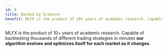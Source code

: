 ```yaml
---
id: 0
title: Backed by Science!
benefit: MLFX is the product of 10+ years of academic research. Capable of backtesting thousands of different trading strategies in minutes our algorithm evolves and optimizes itself for each market as it changes.
---
```

MLFX is the product of 10+ years of academic research. Capable of backtesting thousands of different trading strategies in minutes **our algorithm evolves and optimizes itself for each market as it changes.**
